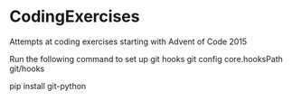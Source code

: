 # CodingExercises
Attempts at coding exercises starting with Advent of Code 2015

Run the following command to set up git hooks
git config core.hooksPath git/hooks

pip install git-python